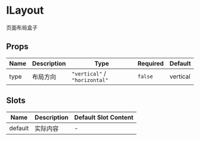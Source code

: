 # ILayout

页面布局盒子

## Props

<!-- @vuese:ILayout:props:start -->

| Name | Description | Type                          | Required | Default  |
| ---- | ----------- | ----------------------------- | -------- | -------- |
| type | 布局方向    | `"vertical"` / `"horizontal"` | `false`  | vertical |

<!-- @vuese:ILayout:props:end -->

## Slots

<!-- @vuese:ILayout:slots:start -->

| Name    | Description | Default Slot Content |
| ------- | ----------- | -------------------- |
| default | 实际内容    | -                    |

<!-- @vuese:ILayout:slots:end -->
